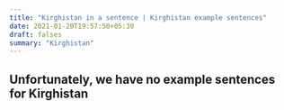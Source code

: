 ```yaml
---
title: "Kirghistan in a sentence | Kirghistan example sentences"
date: 2021-01-20T19:57:50+05:30
draft: falses
summary: "Kirghistan"
---
```

## Unfortunately, we have no example sentences for Kirghistan                 
